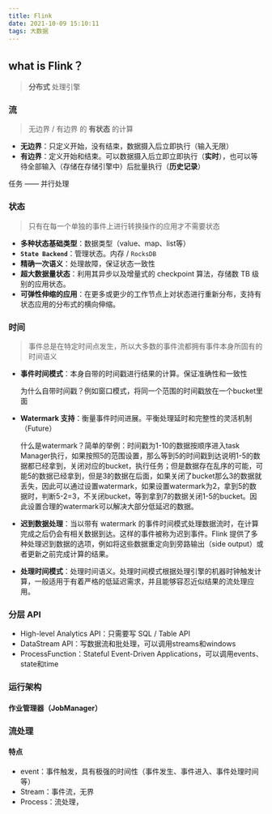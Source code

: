 ```yaml
---
title: Flink
date: 2021-10-09 15:10:11
tags: 大数据
---
```



## what is Flink？

> **分布式** 处理引擎

### 流

> 无边界 / 有边界 的 **有状态** 的计算

+ **无边界**：只定义开始，没有结束，数据摄入后立即执行（输入无限）
+ **有边界**：定义开始和结束。可以数据摄入后立即立即执行（**实时**），也可以等待全部输入（存储在存储引擎中）后批量执行（**历史记录**）

任务 —— 并行处理

### 状态

> 只有在每一个单独的事件上进行转换操作的应用才不需要状态

+ **多种状态基础类型**：数据类型（value、map、list等）
+ **`State Backend`**：管理状态。内存 / `RocksDB`
+ **精确一次语义**：处理故障，保证状态一致性
+ **超大数据量状态**：利用其异步以及增量式的 checkpoint 算法，存储数 TB 级别的应用状态。
+ **可弹性伸缩的应用**：在更多或更少的工作节点上对状态进行重新分布，支持有状态应用的分布式的横向伸缩。

### 时间

> 事件总是在特定时间点发生，所以大多数的事件流都拥有事件本身所固有的时间语义

+ **事件时间模式**：本身自带的时间戳进行结果的计算。保证准确性和一致性

  为什么自带时间戳？例如窗口模式，将同一个范围的时间戳放在一个bucket里面

+ **Watermark 支持**：衡量事件时间进展。平衡处理延时和完整性的灵活机制（Future）

  什么是watermark？简单的举例：时间戳为1-10的数据按顺序进入task Manager执行，如果按照5的范围设置，那么等到5的时间戳到达说明1-5的数据都已经拿到，关闭对应的bucket，执行任务；但是数据存在乱序的可能，可能5的数据已经拿到，但是3的数据在后面，如果关闭了bucket那么3的数据就丢失，因此可以通过设置watermark，如果设置watermark为2，拿到5的数据时，判断5-2=3，不关闭bucket，等到拿到7的数据关闭1-5的bucket。因此设置合理的watermark可以解决大部分低延迟的数据。

+ **迟到数据处理**：当以带有 watermark 的事件时间模式处理数据流时，在计算完成之后仍会有相关数据到达。这样的事件被称为迟到事件。Flink 提供了多种处理迟到数据的选项，例如将这些数据重定向到旁路输出（side output）或者更新之前完成计算的结果。

+ **处理时间模式**：处理时间语义。处理时间模式根据处理引擎的机器时钟触发计算，一般适用于有着严格的低延迟需求，并且能够容忍近似结果的流处理应用。



### 分层 API

+ High-level Analytics API：只需要写 SQL / Table API
+ DataStream API：写数据流和批处理，可以调用streams和windows
+ ProcessFunction：Stateful Event-Driven Applications，可以调用events、state和time



### 运行架构

#### 作业管理器（JobManager）





### 流处理

#### 特点

+ event：事件触发，具有极强的时间性（事件发生、事件进入、事件处理时间 等）
+ Stream：事件流，无界
+ Process：流处理，





